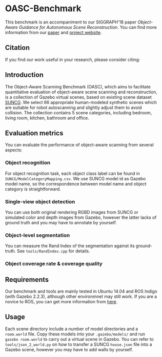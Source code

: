 # OASC-Benchmark
This benchmark is an accompaniment to our SIGGRAPH'18 paper *Object-Aware Guidance for Autonomous Scene Reconstruction*. You can find more information from our [paper](#) and [project website](#).

## Citation
If you find our work useful in your research, please consider citing:

## Introduction
The Object-Aware Scanning Benchmark (OASC), which aims to facilitate quantitative evaluation of object-aware scene scanning and reconstruction, is a collection of Gazebo virtual scenes, based on existing scene dataset [SUNCG](http://suncg.cs.princeton.edu/). We select 66 appropriate human-modeled synthetic scenes which are suitable for robot autoscanning and slightly adjust them to avoid collision. The collection contains 5 scene categories, including bedroom, living room, kitchen, bathroom and office.

## Evaluation metrics
You can evaluate the performance of object-aware scanning from several aspects:
### Object recognition
For object recognition task, each object class label can be found in `SUNCG/ModelCategoryMapping.csv`. We use SUNCG model id as Gazebo model name, so the correspondence between model name and object category is straightforward.
### Single-view object detection
You can use both original rendering RGBD images from SUNCG or simulated color and depth images from Gazebo, however the latter lacks of ground truth and you may have to annotate by yourself.
### Object-level segmentation
You can measure the Rand Index of the segmentation against its ground-truth. See `tools/RandIndex.cpp` for details.
### Object coverage rate & coverage quality

## Requirements
Our benchmark and tools are mainly tested in Ubuntu 14.04 and ROS Indigo (with Gazebo 2.2.3), although other environmnet may still work. If you are a novice to ROS, you can get more information from [here](www.ros.org).

## Usage
Each scene directory include a number of model directories and a `room.world` file. Copy these models into your `.gazebo/models/` and run `gazebo room.world` to carry out a virtual scene in Gazebo. You can refer to `tools/json_2_world.py` on how to transfer a SUNCG `house.json` file into a Gazebo scene, however you may have to add walls by yourself.
